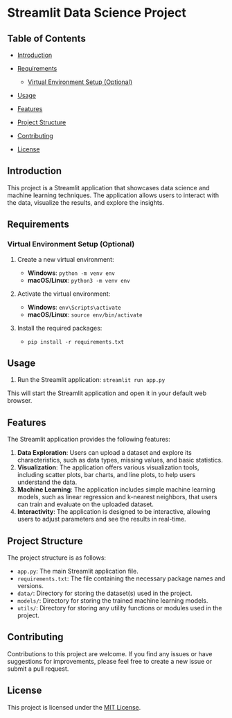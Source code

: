 # Streamlit Data Science Project

## Table of Contents
- [Introduction](#introduction)
- [Requirements](#requirements)
  - [Virtual Environment Setup (Optional)](#virtual-environment-setup-optional)
  
- [Usage](#usage)
- [Features](#features)
- [Project Structure](#project-structure)
- [Contributing](#contributing)
- [License](#license)

## Introduction
This project is a Streamlit application that showcases data science and machine learning techniques. The application allows users to interact with the data, visualize the results, and explore the insights.

## Requirements

### Virtual Environment Setup (Optional)
1. Create a new virtual environment:
   - **Windows**: `python -m venv env`
   - **macOS/Linux**: `python3 -m venv env`

2. Activate the virtual environment:
   - **Windows**: `env\Scripts\activate`
   - **macOS/Linux**: `source env/bin/activate`

3. Install the required packages:
   - `pip install -r requirements.txt`

## Usage
1. Run the Streamlit application: `streamlit run app.py`

This will start the Streamlit application and open it in your default web browser.

## Features
The Streamlit application provides the following features:

1. **Data Exploration**: Users can upload a dataset and explore its characteristics, such as data types, missing values, and basic statistics.
2. **Visualization**: The application offers various visualization tools, including scatter plots, bar charts, and line plots, to help users understand the data.
3. **Machine Learning**: The application includes simple machine learning models, such as linear regression and k-nearest neighbors, that users can train and evaluate on the uploaded dataset.
4. **Interactivity**: The application is designed to be interactive, allowing users to adjust parameters and see the results in real-time.

## Project Structure
The project structure is as follows:

- `app.py`: The main Streamlit application file.
- `requirements.txt`: The file containing the necessary package names and versions.
- `data/`: Directory for storing the dataset(s) used in the project.
- `models/`: Directory for storing the trained machine learning models.
- `utils/`: Directory for storing any utility functions or modules used in the project.

## Contributing
Contributions to this project are welcome. If you find any issues or have suggestions for improvements, please feel free to create a new issue or submit a pull request.

## License
This project is licensed under the [MIT License](LICENSE).